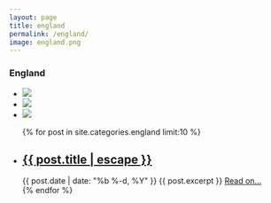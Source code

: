 ```yaml
---
layout: page
title: england
permalink: /england/
image: england.png
---
```

<div class="row">
	<div class="country-header">
		<a class="back-explore glyphicon glyphicon-chevron-left" href="{{site.baseurl}}/continents/europe/"></a>
		<h3 class="country-heading">England</h3>
	</div>
</div>

<div class="row">
	<ul class="country-stats-container">
		<li class=""><img class="" src="{{site.baseurl}}/assets/countries/englandpop.svg"/></li>
		<li class=""><img class="" src="{{site.baseurl}}/assets/countries/englandcap.svg"/></li>
		<li class=""><img class="" src="{{site.baseurl}}/assets/countries/englandflag.svg"/></li>
	</ul>
	<ul class="post-list col-md-8 col-md-offset-2">
		{% for post in site.categories.england limit:10 %}
			<li class='single-post'>
			    <h2><a class="post-link" href="{{ post.url | prepend: site.baseurl }}">{{ post.title | escape }}</a></h2>
				<span class="post-meta">{{ post.date | date: "%b %-d, %Y" }}</span>
				<span class="post-excerpt">{{ post.excerpt }} </span><a class="post-end-link" href="{{ post.url | prepend: site.baseurl }}"> Read on...</a>
			 </li>
		{% endfor %}
	</ul>
</div>
